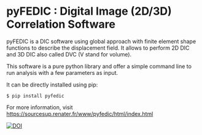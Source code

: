 # pyFEDIC : Digital Image (2D/3D) Correlation Software

pyFEDIC is a DIC software using global approach with finite element shape functions to describe the displacement field. It allows to perform 2D DIC and 3D DIC also called DVC (V stand for volume).

This software is a pure python library and offer a simple command line to run analysis with a few parameters as input.

It can be directly installed using pip:

```console
$ pip install pyfedic
```

For more information, visit https://sourcesup.renater.fr/www/pyfedic/html/index.html


[![DOI](https://zenodo.org/badge/DOI/10.5281/zenodo.8298429.svg)](https://doi.org/10.5281/zenodo.8298429)

